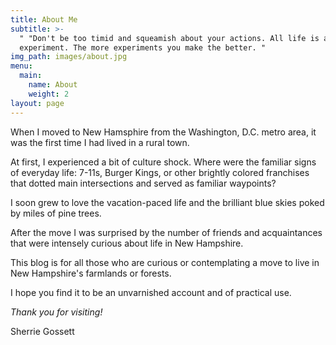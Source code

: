 ```yaml
---
title: About Me
subtitle: >-
  " "Don't be too timid and squeamish about your actions. All life is an
  experiment. The more experiments you make the better. "
img_path: images/about.jpg
menu:
  main:
    name: About
    weight: 2
layout: page
---
```

When I moved to New Hamsphire from the Washington, D.C. metro area, it was the first time I had lived in a rural town. 

At first, I experienced a bit of culture shock. Where were the familiar signs of everyday life: 7-11s, Burger Kings, or other brightly colored franchises that dotted main intersections and  served as familiar waypoints? 

I soon grew to love the vacation-paced life and the brilliant blue skies poked by miles of pine trees.

After the move I was surprised by the number of friends and acquaintances that were intensely curious about life in New Hampshire.

This blog is for all those who are curious or contemplating a move to live in New Hampshire's farmlands or forests. 

I hope you find it to be an unvarnished account and of practical use.

_Thank you for visiting!_

Sherrie Gossett
